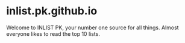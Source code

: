 # inlist.pk.github.io
Welcome to INLIST PK, your number one source for all things. Almost everyone likes to read the top 10 lists.
